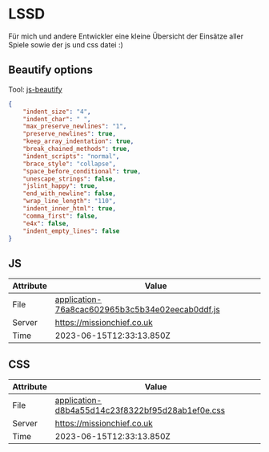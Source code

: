 # LSSD
Für mich und andere Entwickler eine kleine Übersicht der Einsätze aller Spiele sowie der js und css datei :)

<!-- automated -->
## Beautify options
Tool: [js-beautify](https://github.com/beautify-web/js-beautify)
```json
{
    "indent_size": "4",
    "indent_char": " ",
    "max_preserve_newlines": "1",
    "preserve_newlines": true,
    "keep_array_indentation": true,
    "break_chained_methods": true,
    "indent_scripts": "normal",
    "brace_style": "collapse",
    "space_before_conditional": true,
    "unescape_strings": false,
    "jslint_happy": true,
    "end_with_newline": false,
    "wrap_line_length": "110",
    "indent_inner_html": true,
    "comma_first": false,
    "e4x": false,
    "indent_empty_lines": false
}
```

## JS
| Attribute | Value |
| --------- | ----- |
| File      | [application-76a8cac602965b3c5b34e02eecab0ddf.js](https://missionchief.co.uk/assets/application-76a8cac602965b3c5b34e02eecab0ddf.js) |
| Server    | https://missionchief.co.uk |
| Time      | 2023-06-15T12:33:13.850Z |

## CSS
| Attribute | Value |
| --------- | ----- |
| File      | [application-d8b4a55d14c23f8322bf95d28ab1ef0e.css](https://missionchief.co.uk/assets/application-d8b4a55d14c23f8322bf95d28ab1ef0e.css) |
| Server    | https://missionchief.co.uk |
| Time      | 2023-06-15T12:33:13.850Z |
<!-- /automated -->
